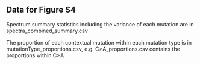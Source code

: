 ## Data for Figure S4

Spectrum summary statistics including the variance of each mutation are in spectra_combined_summary.csv

The proportion of each contextual mutation within each mutation type is in mutationType_proportions.csv, e.g. C>A_proportions.csv contains the proportions within C>A
